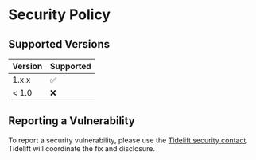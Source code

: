 # Security Policy

## Supported Versions

| Version | Supported          |
| ------- | ------------------ |
| 1.x.x   | :white_check_mark: |
| < 1.0   | :x:                |

## Reporting a Vulnerability

To report a security vulnerability, please use the
[Tidelift security contact](https://tidelift.com/security).
Tidelift will coordinate the fix and disclosure.
